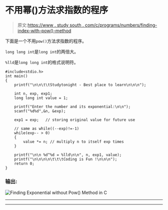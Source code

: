 # 不用幂()方法求指数的程序

> 原文:[https://www . study south . com/c/programs/numbers/finding-index-with-pow()-method](https://www.studytonight.com/c/programs/numbers/finding-exponential-without-pow()-method)

下面是一个不用`pow()`方法求指数的程序。

`long long int`是`long int`的两倍大。

`%lld`是`long long int`的格式说明符。

```
#include<stdio.h>
int main()
{
    printf("\n\n\t\tStudytonight - Best place to learn\n\n\n");

    int n, exp, exp1;
    long long int value = 1;

    printf("Enter the number and its exponential:\n\n");
    scanf("%d%d",&n, &exp);

    exp1 = exp;   // storing original value for future use

    // same as while((--exp)!=-1)
    while(exp-- > 0)
    {
        value *= n; // multiply n to itself exp times
    }

    printf("\n\n %d^%d = %lld\n\n", n, exp1, value);
    printf("\n\n\n\n\t\t\tCoding is Fun !\n\n\n");
    return 0;
}
```

### 输出:

![Finding Exponential without Pow() Method in C](../Images/810af7b31f62eef703e216a9b5da0d5b.png)

* * *

* * *